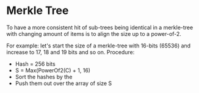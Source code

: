 # Merkle Tree

To have a more consistent hit of sub-trees being identical in a merkle-tree with changing amount of items is
to align the size up to a power-of-2.

For example: let's start the size of a merkle-tree with 16-bits (65536) and increase to 17, 18 and 19 bits and so on.
Procedure:
- Hash = 256 bits
- S = Max(PowerOf2(C) + 1, 16)
- Sort the hashes by the 
- Push them out over the array of size S